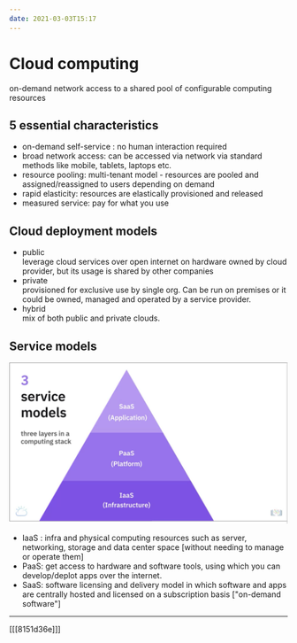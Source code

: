 ```yaml
---
date: 2021-03-03T15:17
---
```


# Cloud computing

on-demand network access to a shared pool of configurable computing resources

## 5 essential characteristics
- on-demand self-service : no human interaction required
- broad network access: can be accessed via network via standard methods like mobile, tablets, laptops etc.
- resource pooling: multi-tenant model - resources are pooled and assigned/reassigned to users depending on demand
- rapid elasticity: resources are elastically provisioned and released
- measured service: pay for what you use


## Cloud deployment models
- public  
leverage cloud services over open internet on hardware owned by cloud provider, but its usage is shared by other companies
- private  
provisioned for exclusive use by single org. Can be run on premises or it could be owned, managed and operated by a service provider.
- hybrid  
mix of both public and private clouds.

## Service models

![](static/cloud_computing_service_model.png)

- IaaS : infra and physical computing resources such as server, networking, storage and data center space [without needing to manage or operate them]
- PaaS: get access to hardware and software tools, using which you can develop/deplot apps over the internet.
- SaaS: software licensing and delivery model in which software and apps are centrally hosted and licensed on a subscription basis ["on-demand software"]


---
[[[8151d36e]]]
